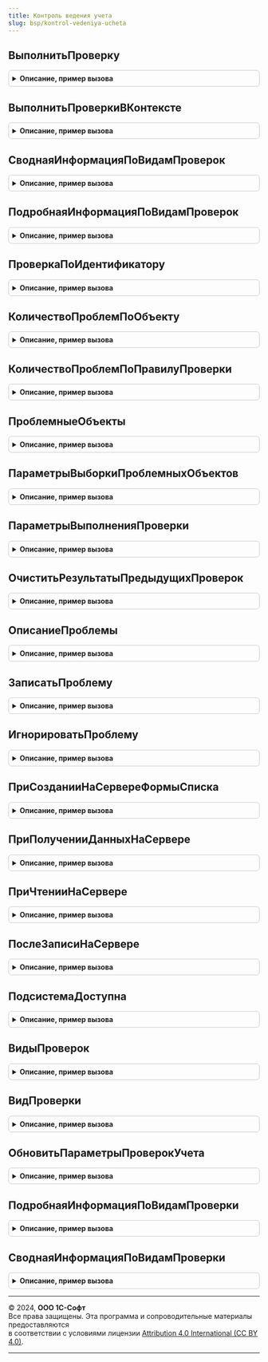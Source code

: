 ```yaml
---
title: Контроль ведения учета
slug: bsp/kontrol-vedeniya-ucheta
---
```



## ВыполнитьПроверку
<details style="margin: 1em 0; padding: 0.5em; border: 1px solid #ccc; border-radius: 6px;">

<summary style="font-weight: bold; cursor: pointer;">Описание, пример вызова</summary>

```bsl

// Выполняет указанную проверку ведения учета с заданными параметрами.
//
// Параметры:
//   Проверка                    - СправочникСсылка.ПравилаПроверкиУчета
//                               - Строка - правило проверки,
//                                 которая будет выполняться либо строковый идентификатор указанного правила.
//   ПараметрыВыполненияПроверки - Структура
//                               - Массив - произвольные дополнительные параметры проверки,
//                                 которые уточняют, что и как именно проверять.
//                                 См. КонтрольВеденияУчета.ПараметрыВыполненияПроверки.
//                               - Структура:
//       * Свойство1 - ЛюбаяСсылка
//                   - Булево
//                   - Число
//                   - Строка
//                   - Дата - первое значение параметра.
//       * Свойство2 - ЛюбаяСсылка
//                   - Булево
//                   - Число
//                   - Строка
//                   - Дата - второе значение параметра.
//       * Свойство3 - ЛюбаяСсылка
//                   - Булево
//                   - Число
//                   - Строка
//                   - Дата - третье значение параметра.
//       ...
//     - Массив - несколько параметров проверки (элементы массива типа Структура, как описано выше).
//   ПроверяемыеОбъекты - ЛюбаяСсылка - если передано, то проверка будет выполнена только для данного объекта.
//                                     Проверка должна поддерживать выборочную проверку и у нее должно быть
//                                     установлено свойство ПоддерживаетВыборочнуюПроверку в значение Истина.
//                                     см. КонтрольВеденияУчетаПереопределяемый.ПриОпределенииПроверок.
//                      - Массив - ссылки на объекты, которые требуется проверить.
//
// Пример:
//   1. Проверка = КонтрольВеденияУчета.ПроверкаПоИдентификатору("ПроверитьСсылочнуюЦелостность");
//      КонтрольВеденияУчета.ВыполнитьПроверку(Проверка);
//   2. ПараметрыВыполненияПроверки = Новый Массив;
//      Параметр1 = КонтрольВеденияУчета.ПараметрыВыполненияПроверки("ЗакрытиеМесяца", Организация1, ЗакрываемыйМесяц);
//      ПараметрыВыполненияПроверки.Добавить(Параметр1);
//      Параметр2 = КонтрольВеденияУчета.ПараметрыВыполненияПроверки("ЗакрытиеМесяца", Организация2, ЗакрываемыйМесяц);
//      ПараметрыВыполненияПроверки.Добавить(Параметр2);
//      ВыполнитьПроверку("ПроверитьПроведениеДокументов", ПараметрыВыполненияПроверки);
//
Процедура ВыполнитьПроверку(Знач Проверка, Знач ПараметрыВыполненияПроверки = Неопределено, ПроверяемыеОбъекты = Неопределено) Экспорт
```

Пример вызова
```bsl
КонтрольВеденияУчета.ВыполнитьПроверку(Проверка, ПараметрыВыполненияПроверки, ПроверяемыеОбъекты);
```
</details>

## ВыполнитьПроверкиВКонтексте
<details style="margin: 1em 0; padding: 0.5em; border: 1px solid #ccc; border-radius: 6px;">

<summary style="font-weight: bold; cursor: pointer;">Описание, пример вызова</summary>

```bsl

// Выполняет проверки по заданному контексту - общему признаку, связывающему воедино пакет проверок.
// Если указанный признак установлен у группы проверок, то выполняются все проверки этой группы.
// В этом случае наличие (или отсутствие) указанного признака у самой проверки значения не имеет.
// Проверки с флагом Использование, установленным в значение Ложь, пропускаются.
//
// Параметры:
//    КонтекстПроверокВеденияУчета - ОпределяемыйТип.КонтекстПроверокВеденияУчета - контекст выполняемых проверок.
//
// Пример:
//    КонтрольВеденияУчета.ВыполнитьПроверкиВКонтексте(Перечисления.ХозяйственныеОперации.ЗакрытиеМесяца);
//
Процедура ВыполнитьПроверкиВКонтексте(КонтекстПроверокВеденияУчета) Экспорт
```

Пример вызова
```bsl
КонтрольВеденияУчета.ВыполнитьПроверкиВКонтексте(КонтекстПроверокВеденияУчета) 
```
</details>

## СводнаяИнформацияПоВидамПроверок
<details style="margin: 1em 0; padding: 0.5em; border: 1px solid #ccc; border-radius: 6px;">

<summary style="font-weight: bold; cursor: pointer;">Описание, пример вызова</summary>

```bsl

// Возвращает сводку по количеству выявленных проблем указанного вида проверки.
//
// Параметры:
//   ВидПроверок                - СправочникСсылка.ВидыПроверок - ссылка на вид проверки.
//                              - Строка - строковый идентификатор вида проверки.
//                              - Массив из Строка - строковые идентификаторы вида проверки.
//   ПоискПоТочномуСоответствию - Булево - регулирует возможности точности. Если Истина, то поиск ведется
//                                по переданным свойствам на равенство, остальные свойства должны быть равны
//                                Неопределено (табличная часть дополнительных свойств должна быть пуста).
//                                Если Ложь, то значения остальных свойств могут быть произвольными, главное
//                                чтобы соответствующие свойства были равны свойствам структуры. По умолчанию Истина.
//   УчитыватьОтветственного    - Булево - если Истина, то учитываются только проблемы с незаполненным ответственным
//                                и те, за которые ответственный текущий пользователь.
//                                По умолчанию - Ложь.
//
// Возвращаемое значение:
//  Структура:
//    * Количество - Число - общее количество найденных проблем.
//    * ЕстьОшибки - Булево - признак того, имеются ли ошибки среди найденных проблем (с важностью "Ошибка").
//
// Пример:
//   1) Результат = СводнаяИнформацияПоВидамПроверок("СистемныеПроверки");
//   2) ВидПроверок = Новый Массив;
//      ВидПроверок.Добавить("ЗакрытиеМесяца");
//      ВидПроверок.Добавить(Организация);
//      ВидПроверок.Добавить(МесяцЗакрытия);
//      Результат = СводнаяИнформацияПоВидамПроверок(ВидПроверок);
//
Функция СводнаяИнформацияПоВидамПроверок(ВидПроверок = Неопределено, ПоискПоТочномуСоответствию = Истина, УчитыватьОтветственного = Ложь) Экспорт
```

Пример вызова
```bsl
Результат = КонтрольВеденияУчета.СводнаяИнформацияПоВидамПроверок(ВидПроверок, ПоискПоТочномуСоответствию, УчитыватьОтветственного);
```
</details>

## ПодробнаяИнформацияПоВидамПроверок
<details style="margin: 1em 0; padding: 0.5em; border: 1px solid #ccc; border-radius: 6px;">

<summary style="font-weight: bold; cursor: pointer;">Описание, пример вызова</summary>

```bsl

// Возвращает подробные сведения о выявленных проблемах одного или нескольких интересующих видов проверки.
//
// Параметры:
//   ВидПроверок                - СправочникСсылка.ВидыПроверок - ссылка на вид проверки.
//                              - Строка - строковый идентификатор вида проверки.
//                              - Массив из Строка - строковые идентификаторы вида проверки.
//   ПоискПоТочномуСоответствию - Булево - если Истина, то вид проверки определяется по точному соответствию со
//                                всеми переданными значениям свойств в параметре ВидПроверок (см. пример № 2).
//                                Если Ложь, то вид проверки определяется по указанным значениям свойств
//                                ИС любыми значениями неуказанных свойств в параметре ВидПроверок (см. пример № 3).
//
// Возвращаемое значение:
//   ТаблицаЗначений:
//     * ПроблемныйОбъект         - ЛюбаяСсылка - ссылка на объект, с которым связана проблема.
//     * ВажностьПроблемы         - ПеречислениеСсылка.ВажностьПроблемыУчета - важность проблемы учета
//                                  "Информация", "Предупреждение", "Ошибка", "ПолезныйСовет" и "ВажнаяИнформация".
//     * ПравилоПроверки          - СправочникСсылка.ПравилаПроверкиУчета - выполненная проверка с описанием проблемы.
//     * ВидПроверок              - СправочникСсылка.ВидыПроверок - вид проверки.
//     * УточнениеПроблемы        - Строка - текстовое уточнение найденной проблемы.
//     * Ответственный            - СправочникСсылка.Пользователи - заполнен, если по выявленной проблеме
//                                  алгоритм проверки определил конкретного ответственного.
//     * Выявлено                 - Дата - дата и время выявления проблемы.
//     * ДополнительнаяИнформация - ХранилищеЗначения - произвольные дополнительные сведения, связанные
//                                  с выявленной проблемой.
//
// Пример:
//   1) Результат = ПодробнаяИнформацияПоВидамПроверок("СистемныеПроверки");
//   2) ВидПроверок = Новый Массив;
//      ВидПроверок.Добавить("ЗакрытиеМесяца");
//      ВидПроверок.Добавить(Организация);
//      ВидПроверок.Добавить(МесяцЗакрытия);
//      Результат = ПодробнаяИнформацияПоВидамПроверок(ВидПроверок);
//   3) Выбрать все проблемы закрытия месяца по всем периодам для указанной организации:
//      ВидПроверок = Новый Массив;
//      ВидПроверок.Добавить("ЗакрытиеМесяца");
//      ВидПроверок.Добавить(Организация);
//      Результат = ПодробнаяИнформацияПоВидамПроверок(ВидПроверок, Ложь);
//
Функция ПодробнаяИнформацияПоВидамПроверок(ВидПроверок, ПоискПоТочномуСоответствию = Истина) Экспорт
```

Пример вызова
```bsl
Результат = КонтрольВеденияУчета.ПодробнаяИнформацияПоВидамПроверок(ВидПроверок, ПоискПоТочномуСоответствию);
```
</details>

## ПроверкаПоИдентификатору
<details style="margin: 1em 0; padding: 0.5em; border: 1px solid #ccc; border-radius: 6px;">

<summary style="font-weight: bold; cursor: pointer;">Описание, пример вызова</summary>

```bsl

// Возвращает проверку по переданному идентификатору.
//
// Параметры:
//   Идентификатор - Строка - строковый идентификатор проверки. Например, "ПроверитьСсылочнуюЦелостность".
//
// Возвращаемое значение:
//   СправочникСсылка.ПравилаПроверкиУчета - ссылка на проверку или пустая ссылка,
//      если проверка с таким идентификатором не существует.
//
Функция ПроверкаПоИдентификатору(Идентификатор) Экспорт
```

Пример вызова
```bsl
Результат = КонтрольВеденияУчета.ПроверкаПоИдентификатору(Идентификатор) 
```
</details>

## КоличествоПроблемПоОбъекту
<details style="margin: 1em 0; padding: 0.5em; border: 1px solid #ccc; border-radius: 6px;">

<summary style="font-weight: bold; cursor: pointer;">Описание, пример вызова</summary>

```bsl

// Возвращает количество проблем, выявленных у переданного объекта.
//
// Параметры:
//   ПроблемныйОбъект - ЛюбаяСсылка - объект, для которого нужно вычислить количество проблем.
//
// Возвращаемое значение:
//   Число
//
Функция КоличествоПроблемПоОбъекту(ПроблемныйОбъект) Экспорт
```

Пример вызова
```bsl
Результат = КонтрольВеденияУчета.КоличествоПроблемПоОбъекту(ПроблемныйОбъект) 
```
</details>

## КоличествоПроблемПоПравилуПроверки
<details style="margin: 1em 0; padding: 0.5em; border: 1px solid #ccc; border-radius: 6px;">

<summary style="font-weight: bold; cursor: pointer;">Описание, пример вызова</summary>

```bsl

// Вычисляет количество проблем, выявленных переданным правилом проверки.
//
// Параметры:
//   ПравилоПроверки - СправочникСсылка.ПравилаПроверкиУчета - правило, для которого
//                     нужно вычислить количество проблем.
//
// Возвращаемое значение:
//   Число
//
Функция КоличествоПроблемПоПравилуПроверки(ПравилоПроверки) Экспорт
```

Пример вызова
```bsl
Результат = КонтрольВеденияУчета.КоличествоПроблемПоПравилуПроверки(ПравилоПроверки) 
```
</details>

## ПроблемныеОбъекты
<details style="margin: 1em 0; padding: 0.5em; border: 1px solid #ccc; border-radius: 6px;">

<summary style="font-weight: bold; cursor: pointer;">Описание, пример вызова</summary>

```bsl

// Возвращает проблемные объекты, выявленные указанным правилом проверки.
//
// Параметры:
//  ПравилоПроверки - СправочникСсылка.ПравилаПроверкиУчета
//  Параметры - см. ПараметрыВыборкиПроблемныхОбъектов
//
// Возвращаемое значение:
//  ТаблицаЗначений:
//    * ПроблемныйОбъект - ЛюбаяСсылка
//    * ПравилоПроверки - СправочникСсылка.ПравилаПроверкиУчета
//    * ВидПроверки - СправочникСсылка.ВидыПроверок
//    * КлючУникальности - УникальныйИдентификатор
//
Функция ПроблемныеОбъекты(Знач ПравилоПроверки, Знач Параметры = Неопределено) Экспорт
```

Пример вызова
```bsl
Результат = КонтрольВеденияУчета.ПроблемныеОбъекты(ПравилоПроверки, Параметры);
```
</details>

## ПараметрыВыборкиПроблемныхОбъектов
<details style="margin: 1em 0; padding: 0.5em; border: 1px solid #ccc; border-radius: 6px;">

<summary style="font-weight: bold; cursor: pointer;">Описание, пример вызова</summary>

```bsl

// Возвращает параметры выборки проблемных объектов для функции ПроблемныеОбъекты.
//
// Возвращаемое значение:
//  Структура:
//   * НачальныйПроблемныйОбъект - Неопределено
//   * РазмерПорции - Число - по умолчанию 1000.
//   * ДополнительныеУсловия - Строка
//   * ДополнительныеПараметры - Соответствие из КлючИЗначение:
//     ** Ключ - Строка - имя параметра запроса.
//     ** Значение - Произвольный - значение параметра запроса.
//
Функция ПараметрыВыборкиПроблемныхОбъектов() Экспорт
```

Пример вызова
```bsl
Результат = КонтрольВеденияУчета.ПараметрыВыборкиПроблемныхОбъектов() 
```
</details>

## ПараметрыВыполненияПроверки
<details style="margin: 1em 0; padding: 0.5em; border: 1px solid #ccc; border-radius: 6px;">

<summary style="font-weight: bold; cursor: pointer;">Описание, пример вызова</summary>

```bsl

// Формирует параметры выполнения проверки для передачи в процедуры и функции ВыполнитьПроверку, ОписаниеПроблемы,
// ВидПроверки и другие.
// Параметры содержат уточнение, для чего именно требуется выполнить проверку,
// например, проверить закрытие месяца для конкретной организации по конкретному периоду.
// Порядок следования параметров учитывается.
//
// Параметры:
//     Параметр1     - ЛюбаяСсылка
//                   - Булево
//                   - Число
//                   - Строка
//                   - Дата - первый параметр проверки.
//     Параметр2     - ЛюбаяСсылка
//                   - Булево
//                   - Число
//                   - Строка
//                   - Дата - второй параметр проверки.
//     Параметр3     - ЛюбаяСсылка
//                   - Булево
//                   - Число
//                   - Строка
//                   - Дата - третий параметр проверки.
//     Параметр4     - ЛюбаяСсылка
//                   - Булево
//                   - Число
//                   - Строка
//                   - Дата - четвертый параметр проверки.
//     Параметр5     - ЛюбаяСсылка
//                   - Булево
//                   - Число
//                   - Строка
//                   - Дата - пятый параметр проверки.
//     ДругиеПараметры - Массив - другие параметры проверки (элементы типов ЛюбаяСсылка, Булево, Число, Строка, Дата).
//
// Возвращаемое значение:
//    Структура:
//       * Наименование - Строка - представление вида проверки.
//       * Свойство1 - ЛюбаяСсылка
//                   - Булево
//                   - Число
//                   - Строка
//                   - Дата - первый параметр проверки.
//       * Свойство2 - ЛюбаяСсылка
//                   - Булево
//                   - Число
//                   - Строка
//                   - Дата - второй параметр проверки.
//       * Свойство3 - ЛюбаяСсылка
//                   - Булево
//                   - Число
//                   - Строка
//                   - Дата - третий параметр проверки.
//       ...
//       * СвойствоН - ЛюбаяСсылка
//                   - Булево
//                   - Число
//                   - Строка
//                   - Дата - последний параметр вида проверки.
//
// Пример:
//     1. Параметры = ПараметрыВыполненияПроверки("СистемныеПроверки");
//     2. Параметры = ПараметрыВыполненияПроверки("ЗакрытиеМесяца", ОрганизацияСсылка, ЗакрываемыйМесяц);
//
Функция ПараметрыВыполненияПроверки(Знач Параметр1, Знач Параметр2 = Неопределено, Знач Параметр3 = Неопределено, Экспорт
```

Пример вызова
```bsl
Результат = КонтрольВеденияУчета.ПараметрыВыполненияПроверки(Параметр1, Параметр2, Параметр3, );
```
</details>

## ОчиститьРезультатыПредыдущихПроверок
<details style="margin: 1em 0; padding: 0.5em; border: 1px solid #ccc; border-radius: 6px;">

<summary style="font-weight: bold; cursor: pointer;">Описание, пример вызова</summary>

```bsl

// Очищает результаты предыдущих проверок, оставляя только те проблемы, которые были проигнорированы ранее
// (признак ИгнорироватьПроблему = Истина).
// Для непараметрических проверок предыдущие результаты очищаются автоматически, а затем выполняется алгоритм проверки.
// Для проверок с параметрами предварительную очистку предыдущих результатов следует выполнять явно с помощью
// этой процедуры в самом алгоритме проверки. В противном случае, одна и та же проблема будет регистрироваться
// многократно при нескольких последовательных запусках проверки.
//
// Параметры:
//     Проверка                    - СправочникСсылка.ПравилаПроверкиУчета - проверка,
//                                   результаты которой необходимо очистить.
//     ПараметрыВыполненияПроверки - см. КонтрольВеденияУчета.ПараметрыВыполненияПроверки
//                                 - Массив    - несколько параметров проверки (элементы массива типа Структура,
//                                               как описано выше).
//
Процедура ОчиститьРезультатыПредыдущихПроверок(Знач Проверка, Знач ПараметрыВыполненияПроверки) Экспорт
```

Пример вызова
```bsl
КонтрольВеденияУчета.ОчиститьРезультатыПредыдущихПроверок(Проверка, ПараметрыВыполненияПроверки) 
```
</details>

## ОписаниеПроблемы
<details style="margin: 1em 0; padding: 0.5em; border: 1px solid #ccc; border-radius: 6px;">

<summary style="font-weight: bold; cursor: pointer;">Описание, пример вызова</summary>

```bsl

// Формирует описание проблемы для последующей регистрации
// с помощью процедуры КонтрольВеденияУчета.ЗаписатьПроблему в процедуре-обработчике проверки.
//
// Параметры:
//   ПроблемныйОбъект  - ЛюбаяСсылка - объект, с которым связана выявленная проблема.
//   ПараметрыПроверки - Структура - параметры выполняемой проверки, значение которых следует взять из одноименного
//                                   параметра процедуры-обработчика проверки:
//     * Проверка         - СправочникСсылка.ПравилаПроверкиУчета - выполненная проверку.
//     * ВидПроверки      - СправочникСсылка.ВидыПроверок - вид проверки, к которому относится выполненная проверка.
//     * ВажностьПроблемы   - ПеречислениеСсылка.ВажностьПроблемыУчета - важность, с которой следует
//                            зарегистрировать выявленную проблемы учета:
//                            Информация, Предупреждение, Ошибка, ПолезныйСовет или ВажнаяИнформация.
//     * Идентификатор      - Строка - строковый идентификатор проверки.
//     * ДатаНачалаПроверки - Дата - пороговая дата, обозначающая границу проверяемых
//                            объектов (только для объектов с датой). Объекты, дата которых меньше
//                            указанной, не следует проверять. По умолчанию не заполнено (т.е. проверять все).
//     * ЛимитПроблем       - Число - количество проверяемых объектов.
//                            По умолчанию 1000. Если указано 0, то следует проверить все объекты.
//     * ВидПроверки        - СправочникСсылка.ВидыПроверок - ссылка на вид проверки, к
//                            которому относится выполненная проверка.
//
// Возвращаемое значение:
//   Структура:
//     * ПроблемныйОбъект         - ЛюбаяСсылка - ссылка на объект-источник проблемы.
//     * Проверка                 - СправочникСсылка.ПравилаПроверкиУчета - ссылка на выполненную проверку.
//                                  Взято из переданной структуры ПараметрыПроверки.
//     * ВидПроверки              - СправочникСсылка.ВидыПроверок - ссылка на вид проверки, к которому относится
//                                  выполненная проверка. Взято из переданной структуры ПараметрыПроверки
//     * ВажностьПроблемы         - СправочникСсылка.ВидыПроверок - ссылка на вид проверки, к которому относится
//                                  выполненная проверка. Взято из переданной структуры ПараметрыПроверки.
//     * УточнениеПроблемы        - Строка - строка уточнения проблемы. По умолчанию не заполнена.
//     * КлючУникальности         - УникальныйИдентификатор - ключ уникальности проблемы.
//     * Выявлено                 - Дата - момент обнаружения проблемы.
//     * ДополнительнаяИнформация - ХранилищеЗначения
//                                - Неопределено - произвольные дополнительные сведения, связанные
//                                  с выявленной проблемой. По умолчанию Неопределено.
//     * Ответственный            - СправочникСсылка.Пользователи
//                                - Неопределено - заполнен, если за проблемный объект
//                                  имеется конкретный ответственный. По умолчанию Неопределено.
//
// Пример:
//  Проблема = КонтрольВеденияУчета.ОписаниеПроблемы(ПроблемныйДокумент, ПараметрыПроверки);
//  Проблема.ВидПроверки = ВидПроверки;
//  Проблема.УточнениеПроблемы = СтроковыеФункцииКлиентСервер.ПодставитьПараметрыВСтроку(
//    НСтр("ru = 'По контрагенту ""%1"" имеется непроведенный документ ""%2""'"), Результат.Контрагент,
//      ПроблемныйДокумент);
//  КонтрольВеденияУчета.ЗаписатьПроблему(Проблема, ПараметрыПроверки);
//
Функция ОписаниеПроблемы(ПроблемныйОбъект, ПараметрыПроверки) Экспорт
```

Пример вызова
```bsl
Результат = КонтрольВеденияУчета.ОписаниеПроблемы(ПроблемныйОбъект, ПараметрыПроверки) 
```
</details>

## ЗаписатьПроблему
<details style="margin: 1em 0; padding: 0.5em; border: 1px solid #ccc; border-radius: 6px;">

<summary style="font-weight: bold; cursor: pointer;">Описание, пример вызова</summary>

```bsl

// Записывает результат выполнения проверки.
//
// Параметры:
//   Проблема          - см. КонтрольВеденияУчета.ОписаниеПроблемы.
//   ПараметрыПроверки - см. КонтрольВеденияУчета.ОписаниеПроблемы.ПараметрыПроверки.
//
Процедура ЗаписатьПроблему(Проблема, ПараметрыПроверки = Неопределено) Экспорт
```

Пример вызова
```bsl
КонтрольВеденияУчета.ЗаписатьПроблему(Проблема, ПараметрыПроверки);
```
</details>

## ИгнорироватьПроблему
<details style="margin: 1em 0; padding: 0.5em; border: 1px solid #ccc; border-radius: 6px;">

<summary style="font-weight: bold; cursor: pointer;">Описание, пример вызова</summary>

```bsl

// Устанавливает или снимает признак игнорирования проблемы ведения учета.
// При установке параметра Игнорировать в Истина проблема перестает выводиться пользователям в формах объектов
// и отчете о результатах проверок. Например, это полезно, если пользователь решил, что
// обнаруженная проблема не существенна или ей не планируется заниматься.
// При сбросе в значение Ложь проблема вновь становится актуальной.
//
// Параметры:
//   ОписаниеПроблемы             - Структура:
//     * ПроблемныйОбъект         - ЛюбаяСсылка - ссылка на объект, с которым связана проблема.
//     * ПравилоПроверки          - СправочникСсылка.ПравилаПроверкиУчета - выполненная проверка с описанием проблемы.
//     * ВидПроверок              - СправочникСсылка.ВидыПроверок - вид проверки.
//     * УточнениеПроблемы        - Строка - текстовое уточнение найденной проблемы.
//     * ДополнительнаяИнформация - ХранилищеЗначения - дополнительная информация об игнорируемой проблеме.
//   Игнорировать - Булево - устанавливаемое значение для указанной проблемы.
//
Процедура ИгнорироватьПроблему(Знач ОписаниеПроблемы, Знач Игнорировать) Экспорт
```

Пример вызова
```bsl
КонтрольВеденияУчета.ИгнорироватьПроблему(ОписаниеПроблемы, Игнорировать) 
```
</details>

## ПриСозданииНаСервереФормыСписка
<details style="margin: 1em 0; padding: 0.5em; border: 1px solid #ccc; border-radius: 6px;">

<summary style="font-weight: bold; cursor: pointer;">Описание, пример вызова</summary>

```bsl

// В форме списка выводит колонку с картинкой, сигнализирующей о наличии проблем с объектами в строках.
// Вызывается из события ПриСозданииНаСервере формы списка.
// У динамических списков должна быть определена основная таблица.
//
// Параметры:
//   Форма                  - ФормаКлиентскогоПриложения - форма списка.
//   ИменаСписков           - Строка - имена динамических списков через запятую.
//   ДополнительныеСвойства - Структура
//                          - Неопределено - дополнительные свойства:
//      * ИмяПоляИндикатораПроблем - Строка - имя поля динамического списка, которое
//                            будет использовано для вывода индикатора
//                            наличия проблем у объекта.
//
Процедура ПриСозданииНаСервереФормыСписка(Форма, ИменаСписков, ДополнительныеСвойства = Неопределено) Экспорт
```

Пример вызова
```bsl
КонтрольВеденияУчета.ПриСозданииНаСервереФормыСписка(Форма, ИменаСписков, ДополнительныеСвойства);
```
</details>

## ПриПолученииДанныхНаСервере
<details style="margin: 1em 0; padding: 0.5em; border: 1px solid #ccc; border-radius: 6px;">

<summary style="font-weight: bold; cursor: pointer;">Описание, пример вызова</summary>

```bsl

// В форме списка выводит колонку с картинкой, сигнализирующей о наличии проблем с объектами в строках.
// Вызывается из события ПриПолученииДанныхНаСервере формы списка.
//
// Параметры:
//   Настройки              - НастройкиКомпоновкиДанных - содержит копию полных настроек динамического списка.
//   Строки                 - СтрокиДинамическогоСписка - коллекция содержит данные и оформление всех строк,
//                            получаемых в списке, кроме строк группировок.
//   ИмяКлючевогоПоля       - Строка - "Ссылка" или заданное имя колонки, содержащую ссылку объекта.
//   ДополнительныеСвойства - Структура
//                          - Неопределено - содержит дополнительные свойства в случае
//                            необходимости их использования.
//
Процедура ПриПолученииДанныхНаСервере(Настройки, Строки, ИмяКлючевогоПоля = "Ссылка", ДополнительныеСвойства = Неопределено) Экспорт
```

Пример вызова
```bsl
КонтрольВеденияУчета.ПриПолученииДанныхНаСервере(Настройки, Строки, ИмяКлючевогоПоля, ДополнительныеСвойства);
```
</details>

## ПриЧтенииНаСервере
<details style="margin: 1em 0; padding: 0.5em; border: 1px solid #ccc; border-radius: 6px;">

<summary style="font-weight: bold; cursor: pointer;">Описание, пример вызова</summary>

```bsl

// В форме объекта выводит группу с картинкой и надписью, сигнализирующими о наличии проблем с этим объектом.
// Вызывается из события ПриЧтенииНаСервере формы объекта.
//
// Параметры:
//   Форма         - ФормаКлиентскогоПриложения - форма объекта.
//   ТекущийОбъект - ДокументОбъект - объект, который будет прочитан.
//                 - СправочникОбъект
//                 - ПланОбменаОбъект
//                 - ПланВидовХарактеристикОбъект
//                 - ПланСчетовОбъект
//                 - ПланВидовРасчетаОбъект
//                 - ЗадачаОбъект
//
Процедура ПриЧтенииНаСервере(Форма, ТекущийОбъект) Экспорт
```

Пример вызова
```bsl
КонтрольВеденияУчета.ПриЧтенииНаСервере(Форма, ТекущийОбъект) 
```
</details>

## ПослеЗаписиНаСервере
<details style="margin: 1em 0; padding: 0.5em; border: 1px solid #ccc; border-radius: 6px;">

<summary style="font-weight: bold; cursor: pointer;">Описание, пример вызова</summary>

```bsl

// Запускает фоновую проверку переданного объекта.
// Выполняются только те проверки, по которым ранее были найдены ошибки и у которых
// установлено свойство ПоддерживаетВыборочнуюПроверку в значение Истина.
//
// Параметры:
//   ТекущийОбъект - ДокументОбъект - <ВидОбъектаМетаданных>Объект.<ИмяОбъектаМетаданных>.
//                 - СправочникОбъект
//                 - ПланОбменаОбъект
//                 - ПланВидовХарактеристикОбъект
//                 - ПланСчетовОбъект
//                 - ПланВидовРасчетаОбъект
//                 - ЗадачаОбъект
//
Процедура ПослеЗаписиНаСервере(ТекущийОбъект) Экспорт
```

Пример вызова
```bsl
КонтрольВеденияУчета.ПослеЗаписиНаСервере(ТекущийОбъект) 
```
</details>

## ПодсистемаДоступна
<details style="margin: 1em 0; padding: 0.5em; border: 1px solid #ccc; border-radius: 6px;">

<summary style="font-weight: bold; cursor: pointer;">Описание, пример вызова</summary>

```bsl

// Возвращает Истина, если есть права на просмотр проблем ведения учета.
//
// Возвращаемое значение:
//   Булево
//
Функция ПодсистемаДоступна() Экспорт
```

Пример вызова
```bsl
Результат = КонтрольВеденияУчета.ПодсистемаДоступна() 
```
</details>

## ВидыПроверок
<details style="margin: 1em 0; padding: 0.5em; border: 1px solid #ccc; border-radius: 6px;">

<summary style="font-weight: bold; cursor: pointer;">Описание, пример вызова</summary>

```bsl

// Возвращает виды проверки по переданным параметрам.
//
// Параметры:
//   ВидПроверок                - Строка
//                              - Массив из Строка
//                              - СправочникСсылка.ВидыПроверок - строковый идентификатор вида проверки,
//                                либо массив строковых идентификаторов, либо ссылка на вид проверки.
//   ПоискПоТочномуСоответствию - Булево - регулирует возможности точности. Если Истина, то поиск ведется
//                                по переданным свойствам на равенство, остальные свойства должны быть равны
//                                Неопределено (табличная часть дополнительных свойств должна быть пуста).
//                                Если Ложь, то значения остальных свойств могут быть произвольными, главное
//                                чтобы соответствующие свойства были равны свойствам структуры. По умолчанию Истина.
//
// Возвращаемое значение:
//   Массив - элементы СправочникСсылка.ВидыПроверок, либо пустой массив, если поиск не дал результата.
//            При поиска по точному соответствию массив содержит единственный элемент.
//
Функция ВидыПроверок(ВидПроверок, ПоискПоТочномуСоответствию = Истина) Экспорт
```

Пример вызова
```bsl
Результат = КонтрольВеденияУчета.ВидыПроверок(ВидПроверок, ПоискПоТочномуСоответствию);
```
</details>

## ВидПроверки
<details style="margin: 1em 0; padding: 0.5em; border: 1px solid #ccc; border-radius: 6px;">

<summary style="font-weight: bold; cursor: pointer;">Описание, пример вызова</summary>

```bsl

// Возвращает существующий или создает новый элемент справочника ВидыПроверок
// для регистрации или отбора результатов ведения учета.
//
// Параметры:
//     ПараметрыВыполненияПроверки - Строка - строковый идентификатор вида проверки (Свойство1)
//                                 - Структура - сведения, идентифицирующие вид проверки.
//     ТолькоПоиск - Булево - если Истина и вид проверки с заданными параметрами не существует,
//                   возвращается пустая ссылка; если Ложь, то создается элемент и возвращается ссылка на него.
//
// Возвращаемое значение:
//   СправочникСсылка.ВидыПроверок - найденный существующий или созданный элемент справочника.
//      В случае если осуществлялся только поиск (параметр ТолькоПоиск = Истина)
//      и элемент не был найден, возвращается пустая ссылка на справочник СправочникСсылка.ВидыПроверок.
//
// Пример:
//   ВидПроверки = КонтрольВеденияУчета.ВидПроверки("СистемныеПроверки");
//
Функция ВидПроверки(Знач ПараметрыВыполненияПроверки, Знач ТолькоПоиск = Ложь) Экспорт
```

Пример вызова
```bsl
Результат = КонтрольВеденияУчета.ВидПроверки(ПараметрыВыполненияПроверки, ТолькоПоиск);
```
</details>

## ОбновитьПараметрыПроверокУчета
<details style="margin: 1em 0; padding: 0.5em; border: 1px solid #ccc; border-radius: 6px;">

<summary style="font-weight: bold; cursor: pointer;">Описание, пример вызова</summary>

```bsl

// Принудительно обновляет состав проверок ведения учета при изменении метаданных
// или иных настроек.
//
Процедура ОбновитьПараметрыПроверокУчета() Экспорт
```

Пример вызова
```bsl
КонтрольВеденияУчета.ОбновитьПараметрыПроверокУчета() 
```
</details>

## ПодробнаяИнформацияПоВидамПроверки
<details style="margin: 1em 0; padding: 0.5em; border: 1px solid #ccc; border-radius: 6px;">

<summary style="font-weight: bold; cursor: pointer;">Описание, пример вызова</summary>

```bsl

// Устарела. Следует использовать функцию ПодробнаяИнформацияПоВидамПроверок.
// Возвращает подробные сведения о выявленных проблемах указанного вида проверки.
//
// Параметры:
//   ВидПроверок                - СправочникСсылка.ВидыПроверок - ссылка на вид проверки.
//                              - Строка - строковый идентификатор вида проверки.
//                              - Массив из Строка - строковые идентификаторы вида проверки.
//   ПоискПоТочномуСоответствию - Булево - регулирует возможности точности. Если Истина, то поиск ведется
//                                по переданным свойствам на равенство, остальные свойства должны быть равны
//                                Неопределено (табличная часть дополнительных свойств должна быть пуста).
//                                Если Ложь, то значения остальных свойств могут быть произвольными, главное
//                                чтобы соответствующие свойства были равны свойствам структуры. По умолчанию Истина.
//
// Возвращаемое значение:
//   ТаблицаЗначений:
//     * ПроблемныйОбъект         - ЛюбаяСсылка - ссылка на объект "Источник" проблем.
//     * ПравилоПроверки          - СправочникСсылка.ПравилаПроверкиУчета - ссылка на выполненную проверку.
//     * УточнениеПроблемы        - Строка - строка-уточнение найденной проблемы.
//     * ВажностьПроблемы         - ПеречислениеСсылка.ВажностьПроблемыУчета - важность проблемы учета
//                                  "Информация", "Предупреждение", "Ошибка" и "ПолезныйСовет".
//     * Ответственный            - СправочникСсылка.Пользователи - заполнен если есть возможность
//                                  идентифицировать ответственного в проблемном объекте.
//     * ДополнительнаяИнформация - ХранилищеЗначения - служебное свойство с дополнительными
//                                  сведениями, связанными с выявленной проблемой.
//     * Выявлено                 - Дата - серверное время идентификации проблемы.
//
// Пример:
//   1) Результат = ПодробнаяИнформацияПоВидамПроверок("СистемныеПроверки");
//   2) ВидПроверок = Новый Массив;
//      ВидПроверок.Добавить("ЗакрытиеМесяца");
//      ВидПроверок.Добавить(Организация);
//      ВидПроверок.Добавить(МесяцЗакрытия);
//      Результат = ПодробнаяИнформацияПоВидамПроверок(ВидПроверок);
//
Функция ПодробнаяИнформацияПоВидамПроверки(ВидПроверок, ПоискПоТочномуСоответствию = Истина) Экспорт
```

Пример вызова
```bsl
Результат = КонтрольВеденияУчета.ПодробнаяИнформацияПоВидамПроверки(ВидПроверок, ПоискПоТочномуСоответствию);
```
</details>

## СводнаяИнформацияПоВидамПроверки
<details style="margin: 1em 0; padding: 0.5em; border: 1px solid #ccc; border-radius: 6px;">

<summary style="font-weight: bold; cursor: pointer;">Описание, пример вызова</summary>

```bsl

// Устарела. Следует использовать функцию СводнаяИнформацияПоВидамПроверок.
// Возвращает сводку по количеству выявленных проблем указанного вида проверки.
//
// Параметры:
//   ВидПроверок                - СправочникСсылка.ВидыПроверок - ссылка на вид проверки.
//                              - Строка - строковый идентификатор вида проверки.
//                              - Массив из Строка - строковые идентификаторы вида проверки.
//   ПоискПоТочномуСоответствию - Булево - регулирует возможности точности. Если Истина, то поиск ведется
//                                по переданным свойствам на равенство, остальные свойства должны быть равны
//                                Неопределено (табличная часть дополнительных свойств должна быть пуста).
//                                Если Ложь, то значения остальных свойств могут быть произвольными, главное
//                                чтобы соответствующие свойства были равны свойствам структуры. По умолчанию Истина.
//
// Возвращаемое значение:
//  Структура:
//    * Количество - Число - общее количество найденных проблем.
//    * ЕстьОшибки - Булево - признак того, имеются ли ошибки среди найденных проблем (с важностью "Ошибка").
//
// Пример:
//   1) Результат = СводнаяИнформацияПоВидамПроверок("СистемныеПроверки");
//   2) ВидПроверок = Новый Массив;
//      ВидПроверок.Добавить("ЗакрытиеМесяца");
//      ВидПроверок.Добавить(Организация);
//      ВидПроверок.Добавить(МесяцЗакрытия);
//      Результат = СводнаяИнформацияПоВидамПроверок(ВидПроверок);
//
Функция СводнаяИнформацияПоВидамПроверки(ВидПроверок, ПоискПоТочномуСоответствию = Истина) Экспорт
```

Пример вызова
```bsl
Результат = КонтрольВеденияУчета.СводнаяИнформацияПоВидамПроверки(ВидПроверок, ПоискПоТочномуСоответствию);
```
</details>

---

© 2024, **ООО 1С-Софт**  
Все права защищены. Эта программа и сопроводительные материалы предоставляются  
в соответствии с условиями лицензии [Attribution 4.0 International (CC BY 4.0)](https://creativecommons.org/licenses/by/4.0/legalcode).

---
